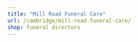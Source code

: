 ```yaml
---
title: "Mill Road Funeral Care"
url: /cambridge/mill-road-funeral-care/
shop: funeral directors
---
```

